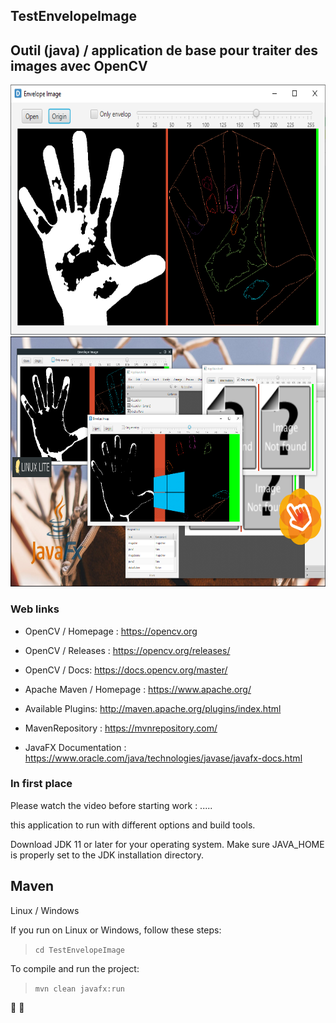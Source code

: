 ## TestEnvelopeImage
## Outil (java) / application de base pour traiter des images avec OpenCV

<img src="https://github.com/HERMANN3712/TestEnvelopeImage/blob/master/media/image%20application.png?raw=true" alt="screenshot" height="400"/>
<img src="https://github.com/HERMANN3712/TestEnvelopeImage/blob/master/media/copie%20ecran.png?raw=true" alt="screenshot" height="400"/>

### Web links

* OpenCV / Homepage : <https://opencv.org>
* OpenCV / Releases : <https://opencv.org/releases/>
* OpenCV / Docs: <https://docs.opencv.org/master/>

* Apache Maven / Homepage : <https://www.apache.org/>
* Available Plugins: <http://maven.apache.org/plugins/index.html>
* MavenRepository  : <https://mvnrepository.com/>

* JavaFX Documentation : <https://www.oracle.com/java/technologies/javase/javafx-docs.html>


### In first place

Please watch the video before starting work :
.....

this application to run with different options and build tools.

Download JDK 11 or later for your operating system. Make sure JAVA_HOME is properly set to the JDK installation directory.

## Maven
Linux / Windows

If you run on Linux or Windows, follow these steps:
>```cd TestEnvelopeImage```

To compile and run the project:
>```mvn clean javafx:run```

:eyes:
:hamster:
